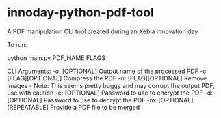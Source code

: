 # innoday-python-pdf-tool
A PDF manipulation CLI tool created during an Xebia innovation day

To run:

python main.py PDF_NAME FLAGS

CLI Arguments:
    -o: [OPTIONAL] Output name of the processed PDF
    -c: [FLAG][OPTIONAL] Compress the PDF
    -ri: [FLAG][OPTIONAL] Remove images - Note: This seems pretty buggy and may corrupt the output PDF, use with caution
    -e: [OPTIONAL] Password to use to encrypt the PDF
    -d: [OPTIONAL] Password to use to decrypt the PDF
    -m: [OPTIONAL][REPEATABLE] Provide a PDF file to be merged 